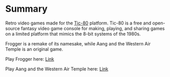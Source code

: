 # Summary

Retro video games made for the [Tic-80](https://tic80.com/) platform. Tic-80 is a free and open-source fantasy video game console for making, playing, and sharing games on a limited platform that mimics the 8-bit systems of the 1980s.

Frogger is a remake of its namesake, while Aang and the Western Air Temple is an original game.

Play Frogger here: [Link](https://tic80.com/play?cart=3706)

Play Aang and the Western Air Temple here: [Link](https://tic80.com/play?cart=3707)
